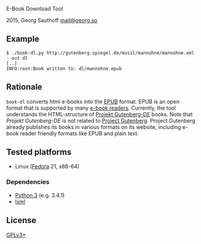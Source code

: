 E-Book Download Tool

2015, Georg Sauthoff <mail@georg.so>

## Example

    $ ./book-dl.py http://gutenberg.spiegel.de/musil/mannohne/mannohne.xml --out dl
    [..]
    INFO:root:Book written to: dl/mannohne.epub

## Rationale

`book-dl` converts html e-books into the [EPUB][epub] format.
EPUB is an open format that is supported by many [e-book
readers][er]. Currently, the tool understands the HTML-structure
of [Projekt Gutenberg-DE][gbde] books. Note that *Projekt
Gutenberg-DE* is not related to [Project Gutenberg][pg]. Project
Gutenberg already publishes its books in various formats on its
website, including e-book reader friendly formats like EPUB and
plain text.

## Tested platforms

- Linux ([Fedora][f] 21, x86-64)

### Dependencies

- [Python 3][p3] (e.g. 3.4.1)
- [lxml][lxml]

## License

[GPLv3+][gpl3]


[gpl3]:    http://www.gnu.org/copyleft/gpl.html
[lxml]:    http://lxml.de/
[p3]:      https://www.python.org/
[f]:       https://getfedora.org/
[epub]:    https://en.wikipedia.org/wiki/EPUB
[gbde]:    https://de.wikipedia.org/wiki/Projekt_Gutenberg-DE
[er]:      https://en.wikipedia.org/wiki/E-reader
[pg]:      https://en.wikipedia.org/wiki/Project_Gutenberg
